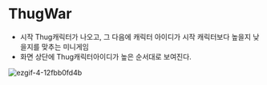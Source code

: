 # ThugWar
- 시작 Thug캐릭터가 나오고, 그 다음에 캐릭터 아이디가 시작 캐릭터보다 높을지 낮을지를 맞추는 미니게임
- 화면 상단에 Thug캐릭터아이디가 높은 순서대로 보여진다.

![ezgif-4-12fbb0fd4b](https://user-images.githubusercontent.com/13128375/180345735-8495e619-0d7e-4bc6-b0ef-951cb0c91c45.gif)
